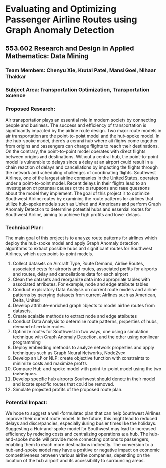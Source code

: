 # Evaluating and Optimizing Passenger Airline Routes using Graph Anomaly Detection

## 553.602 Research and Design in Applied Mathematics: Data Mining

### Team Members: Chenyu Xie, Krutal Patel, Mansi Goel, Nihaar Thakkar   

### Subject Area: Transportation Optimization, Transportation Science 

### Proposed Research: 

Air transportation plays an essential role in modern society by connecting people and business. The success and efficiency of transportation is significantly impacted by the airline route design. Two major route models in air transportation are the point-to-point model and the hub-spoke model. In the hub-spoke model, there’s a central hub where all flights come together from origins and passengers can change flights to reach their destinations. On the contrary, the point-to-point model operates with direct flights between origins and destinations. Without a central hub, the point-to-point model is vulnerable to delays since a delay at an airport could result in a chain reaction of delays and cancellations by impacting the flights through the network and scheduling challenges of coordinating flights. Southwest Airlines, one of the largest airline companies in the United States, operates under a point-to-point model. Recent delays in their flights lead to an investigation of potential causes of the disruptions and raise questions about the model they implement. The goal of this project is to optimize Southwest Airline routes by examining the route patterns for airlines that utilize hub-spoke models such as United and Americans and perform Graph Anomaly Detection to determine potential hubs and essential routes for Southwest Airline, aiming to achieve high profits and lower delays. 

### Technical Plan: 

The main goal of this project is to analyze route patterns for airlines which deploy the hub-spoke model and apply Graph Anomaly detection algorithms to extract possible hubs and significant routes for Southwest Airlines, which uses point-to-point models.  

1. Collect datasets on Aircraft Type, Route Demand, Airline Routes, associated costs for airports and routes, associated profits for airports and routes, delay and cancellations data for each airport 
2. Clean the datasets and reorganize data into appropriate tables with associated attributes. For example, node and edge attribute tables 
3. Conduct exploratory Data Analysis on current route models and airline patterns by querying datasets from current Airlines such as American, Delta, United  
4. Develop attribute-enriched graph objects to model airline routes from datasets.  
5. Create scalable methods to extract node and edge attributes 
6. Conduct Data Analysis to determine route patterns, properties of hubs, demand of certain routes 
7. Optimize routes for Southwest in two ways, one using a simulation technique with Graph Anomaly Detection, and the other using nonlinear programming.  
8. Deploy embedding methods to analyze network properties and apply techniques such as Graph Neural Networks, Node2vec  
9. Develop an LP or NLP: create objective function with constraints to minimize costs and maximize profits
10. Compare Hub-and-spoke model with point-to-point model using the two techniques. 
11. Develop specific hub airports Southwest should denote in their model and locate specific routes that could be removed.  
12. Simulate projected profits of the proposed route plan. 

### Potential Impact: 

We hope to suggest a well-formulated plan that can help Southwest Airlines improve their current route model. In the future, this might lead to reduced delays and discrepancies, especially during busier times like the holidays. Suggesting a Hub-and-spoke model for Southwest may lead to increased efficiency by reducing costs and centralizing operations at a hub.  The hub-and-spoke model will provide more connecting options to passengers, enabling them to reach more destinations indirectly. The conversion to a hub-and-spoke model may have a positive or negative impact on economic competitiveness between various airline companies, depending on the location of the hub airport and its accessibility to surrounding areas.  
